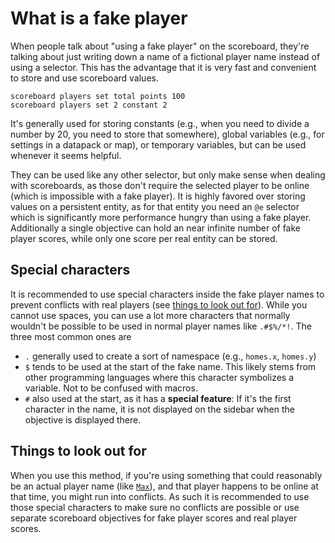 # What is a fake player

When people talk about "using a fake player" on the scoreboard, they're talking about just writing down a name of a fictional player name instead of using a selector. This has the advantage that it is very fast and convenient to store and use scoreboard values.

```mcfunction
scoreboard players set total points 100
scoreboard players set 2 constant 2
```

It's generally used for storing constants (e.g., when you need to divide a number by 20, you need to store that somewhere), global variables (e.g., for settings in a datapack or map), or temporary variables, but can be used whenever it seems helpful.

They can be used like any other selector, but only make sense when dealing with scoreboards, as those don't require the selected player to be online (which is impossible with a fake player). It is highly favored over storing values on a persistent entity, as for that entity you need an `@e` selector which is significantly more performance hungry than using a fake player. Additionally a single objective can hold an near infinite number of fake player scores, while only one score per real entity can be stored.

## Special characters

It is recommended to use special characters inside the fake player names to prevent conflicts with real players (see [things to look out for](#things-to-look-out-for)). While you cannot use spaces, you can use a lot more characters that normally wouldn't be possible to be used in normal player names like `.#$%/*!`. The three most common ones are 

- `.` generally used to create a sort of namespace (e.g., `homes.x`, `homes.y`)  
- `$` tends to be used at the start of the fake name. This likely stems from other programming languages where this character symbolizes a variable. Not to be confused with macros.
- `#` also used at the start, as it has a **special feature**: If it's the first character in the name, it is not displayed on the sidebar when the objective is displayed there.

## Things to look out for

When you use this method, if you're using something that could reasonably be an actual player name (like [`Max`](https://namemc.com/profile/Max.1)), and that player happens to be online at that time, you might run into conflicts. As such it is recommended to use those special characters to make sure no conflicts are possible or use separate scoreboard objectives for fake player scores and real player scores.
